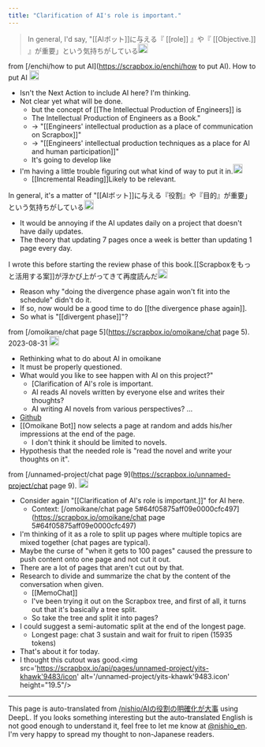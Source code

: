 ```yaml
---
title: "Clarification of AI's role is important."
---
```


> In general, I'd say, "[[AIボット]]に与える『 [[role]] 』や『 [[Objective.]] 』が重要」という気持ちがしている<img src='https://scrapbox.io/api/pages/enchi/nishio/icon' alt='/enchi/nishio.icon' height="19.5"/>


from [/enchi/how to put AI](https://scrapbox.io/enchi/how to put AI).
How to put AI
<img src='https://scrapbox.io/api/pages/enchi/nishio/icon' alt='/enchi/nishio.icon' height="19.5"/>
- Isn't the Next Action to include AI here? I'm thinking.
- Not clear yet what will be done.
    - but the concept of [[The Intellectual Production of Engineers]] is
    - The Intellectual Production of Engineers as a Book."
    - → "[[Engineers' intellectual production as a place of communication on Scrapbox]]"
    - → "[[Engineers' intellectual production techniques as a place for AI and human participation]]"
    - It's going to develop like
- I'm having a little trouble figuring out what kind of way to put it in.<img src='https://scrapbox.io/api/pages/enchi/nishio/icon' alt='/enchi/nishio.icon' height="19.5"/>
    - [[Incremental Reading]]Likely to be relevant.

In general, it's a matter of "[[AIボット]]に与える『役割』や『目的』が重要」という気持ちがしている<img src='https://scrapbox.io/api/pages/enchi/nishio/icon' alt='/enchi/nishio.icon' height="19.5"/>
- It would be annoying if the AI updates daily on a project that doesn't have daily updates.
- The theory that updating 7 pages once a week is better than updating 1 page every day.

I wrote this before starting the review phase of this book.[[Scrapboxをもっと活用する案]]が浮かび上がってきて再度読んだ<img src='https://scrapbox.io/api/pages/enchi/nishio/icon' alt='/enchi/nishio.icon' height="19.5"/>
- Reason why "doing the divergence phase again won't fit into the schedule" didn't do it.
- If so, now would be a good time to do [[the divergence phase again]].
- So what is "[[divergent phase]]"?


from [/omoikane/chat page 5](https://scrapbox.io/omoikane/chat page 5).
2023-08-31
<img src='https://scrapbox.io/api/pages/omoikane/nishio/icon' alt='/omoikane/nishio.icon' height="19.5"/>
- Rethinking what to do about AI in omoikane
- It must be properly questioned.
- What would you like to see happen with AI on this project?"
    - [Clarification of AI's role is important.
    - AI reads AI novels written by everyone else and writes their thoughts?
    - AI writing AI novels from various perspectives?
...
- [Github](https://github.com/nishio/omoikane-embed/commit/3f87c4c6b769a75b5012b70e71e6efed1e32676a)
- [[Omoikane Bot]] now selects a page at random and adds his/her impressions at the end of the page.
    - I don't think it should be limited to novels.
- Hypothesis that the needed role is "read the novel and write your thoughts on it".


from [/unnamed-project/chat page 9](https://scrapbox.io/unnamed-project/chat page 9).
<img src='https://scrapbox.io/api/pages/unnamed-project/nishio/icon' alt='/unnamed-project/nishio.icon' height="19.5"/>
- Consider again "[[Clarification of AI's role is important.]]" for AI here.
    - Context: [/omoikane/chat page 5#64f05875aff09e0000cfc497](https://scrapbox.io/omoikane/chat page 5#64f05875aff09e0000cfc497)
- I'm thinking of it as a role to split up pages where multiple topics are mixed together (chat pages are typical).
- Maybe the curse of "when it gets to 100 pages" caused the pressure to push content onto one page and not cut it out.
- There are a lot of pages that aren't cut out by that.
- Research to divide and summarize the chat by the content of the conversation when given.
    - [[MemoChat]]
    - I've been trying it out on the Scrapbox tree, and first of all, it turns out that it's basically a tree split.
    - So take the tree and split it into pages?
- I could suggest a semi-automatic split at the end of the longest page.
    - Longest page: chat 3 sustain and wait for fruit to ripen (15935 tokens)
- That's about it for today.
- I thought this cutout was good.<img src='https://scrapbox.io/api/pages/unnamed-project/yits-khawk'9483/icon' alt='/unnamed-project/yits-khawk'9483.icon' height="19.5"/>

---
This page is auto-translated from [/nishio/AIの役割の明確化が大事](https://scrapbox.io/nishio/AIの役割の明確化が大事) using DeepL. If you looks something interesting but the auto-translated English is not good enough to understand it, feel free to let me know at [@nishio_en](https://twitter.com/nishio_en). I'm very happy to spread my thought to non-Japanese readers.